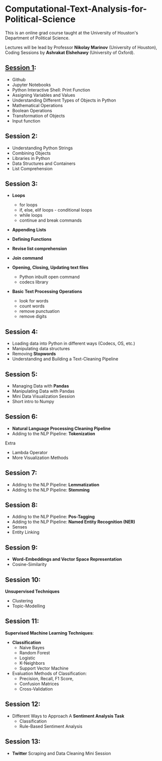 # Computational-Text-Analysis-for-Political-Science

This is an online grad course taught at the University of Houston's Department of Political Science. 

Lectures will be lead by Professor **Nikolay Marinov** (University of Houston), Coding Sessions by **Ashrakat Elshehawy** (University of Oxford).

## [Session 1](https://github.com/aelshehawy/Computational-Text-Analysis-for-Political-Science/blob/master/Python%20code/In%20Class%20Work/Session%201.ipynb):

* Github
* Jupyter Notebooks
* Python Interactive Shell: Print Function
* Assigning Variables and Values
* Understanding Different Types of Objects in Python
* Mathematical Operations
* Boolean Operations
* Transformation of Objects
* Input function

## Session 2:

* Understanding Python Strings
* Combining Objects
* Libraries in Python
* Data Structures and Containers
* List Comprehension

## Session 3:

* **Loops**
  * for loops
  * if, else, elif loops - conditional loops
  * while loops
  * continue and break commands

* **Appending Lists**

* **Defining Functions**

* **Revise list comprehension**

* **Join command**

* **Opening, Closing, Updating text files**
  * Python inbuilt open command
  * codecs library

* **Basic Text Processing Operations**
  * look for words
  * count words
  * remove punctuation
  * remove digits

## Session 4:

* Loading data into Python in different ways (Codecs, OS, etc.)
* Manipulating data structures
* Removing **Stopwords**
* Understanding and Building a Text-Cleaning Pipeline

## Session 5:

* Managing Data with **Pandas**
* Manipulating Data with Pandas
* Mini Data Visualization Session
* Short intro to Numpy

## Session 6:

* **Natural Language Processing Cleaning Pipeline**
* Adding to the NLP Pipeline: **Tokenization**

Extra
* Lambda Operator
* More Visualization Methods

## Session 7:

* Adding to the NLP Pipeline: **Lemmatization**
* Adding to the NLP Pipeline: **Stemming**

## Session 8:

* Adding to the NLP Pipeline: **Pos-Tagging**
* Adding to the NLP Pipeline: **Named Entity Recognition (NER)**
* Senses
* Entity Linking

## Session 9:

* **Word-Embeddings and Vector Space Representation**
* Cosine-Similarity

## Session 10:

**Unsupervised Techniques**
* Clustering
* Topic-Modelling

## Session 11:

**Supervised Machine Learning Techniques**:
* **Classification** 
  * Naive Bayes
  * Random Forest
  * Logistic
  * K-Neighbors
  * Support Vector Machine
* Evaluation Methods of Classification:
  * Precision, Recall, F1 Score,
  * Confusion Matrices
  * Cross-Validation


## Session 12:

* Different Ways to Approach A **Sentiment Analysis Task**
  * Classification
  * Rule-Based Sentiment Analysis

## Session 13:

* **Twitter** Scraping and Data Cleaning Mini Session



